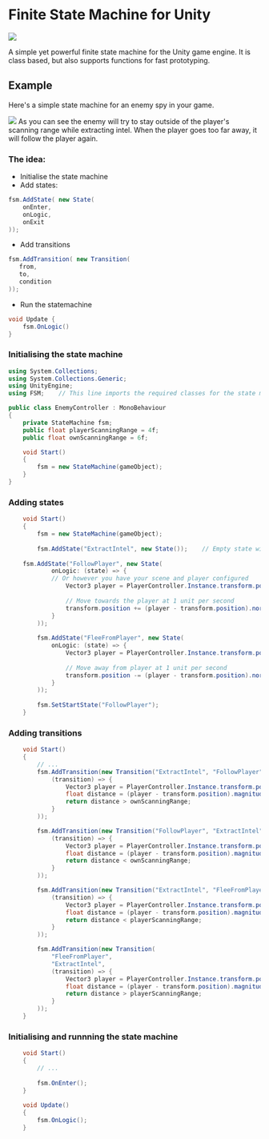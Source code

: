 # Finite State Machine for Unity

![](https://img.shields.io/badge/Unity-C%23-blue?style=for-the-badge&logo=unity)

A simple yet powerful finite state machine for the Unity game engine. It is class based, but also supports functions for fast prototyping.

## Example
Here's a simple state machine for an enemy spy in your game.

![](https://raw.githubusercontent.com/LavaAfterburner/UnityHFSM/master/diagrams/EnemySpyExample.png)
As you can see the enemy will try to stay outside of the player's scanning range while extracting intel. When the player goes too far away, it will follow the player again.

### The idea:
 - Initialise the state machine
 - Add states:
```csharp
fsm.AddState( new State(
    onEnter,
    onLogic,
    onExit
));
```
 - Add transitions
 ```csharp
fsm.AddTransition( new Transition(
    from,
    to,
    condition
));
```

 - Run the statemachine
```csharp
void Update {
    fsm.OnLogic()
}
```

### Initialising the state machine
```csharp
using System.Collections;
using System.Collections.Generic;
using UnityEngine;
using FSM;    // This line imports the required classes for the state machine

public class EnemyController : MonoBehaviour
{
    private StateMachine fsm;
    public float playerScanningRange = 4f;
    public float ownScanningRange = 6f;

    void Start()
    {
        fsm = new StateMachine(gameObject);
    }
}
```

### Adding states
```csharp
    void Start()
    {
        fsm = new StateMachine(gameObject);
        
        fsm.AddState("ExtractIntel", new State());    // Empty state without any logic
	
	fsm.AddState("FollowPlayer", new State(
            onLogic: (state) => {
	        // Or however you have your scene and player configured
                Vector3 player = PlayerController.Instance.transform.position;
                
                // Move towards the player at 1 unit per second
                transform.position += (player - transform.position).normalized * Time.deltaTime;
            }
        ));
        
        fsm.AddState("FleeFromPlayer", new State(
            onLogic: (state) => {
                Vector3 player = PlayerController.Instance.transform.position;
                
                // Move away from player at 1 unit per second
                transform.position -= (player - transform.position).normalized * Time.deltaTime;
            }
        ));
	
        fsm.SetStartState("FollowPlayer");
    }
```

### Adding transitions

```csharp
    void Start()
    {
        // ...
        fsm.AddTransition(new Transition("ExtractIntel", "FollowPlayer",
            (transition) => {
                Vector3 player = PlayerController.Instance.transform.position;
                float distance = (player - transform.position).magnitude;
                return distance > ownScanningRange;
            }
        ));

        fsm.AddTransition(new Transition("FollowPlayer", "ExtractIntel",
            (transition) => {
                Vector3 player = PlayerController.Instance.transform.position;
                float distance = (player - transform.position).magnitude;
                return distance < ownScanningRange;
            }
        ));

        fsm.AddTransition(new Transition("ExtractIntel", "FleeFromPlayer",
            (transition) => {
                Vector3 player = PlayerController.Instance.transform.position;
                float distance = (player - transform.position).magnitude;
                return distance < playerScanningRange;
            }
        ));

        fsm.AddTransition(new Transition(
            "FleeFromPlayer",
            "ExtractIntel",
            (transition) => {
                Vector3 player = PlayerController.Instance.transform.position;
                float distance = (player - transform.position).magnitude;
                return distance > playerScanningRange;
            }
        ));
    }
```

### Initialising and runnning the state machine

```csharp
    void Start() 
    {
        // ...
        
        fsm.OnEnter();
    }
    
    void Update()
    {
        fsm.OnLogic();
    }
```
